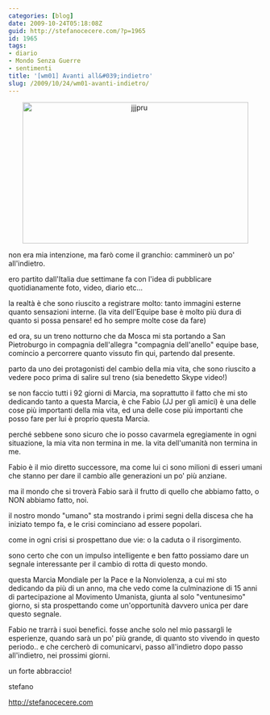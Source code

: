```yaml
---
categories: [blog]
date: 2009-10-24T05:18:08Z
guid: http://stefanocecere.com/?p=1965
id: 1965
tags:
- diario
- Mondo Senza Guerre
- sentimenti
title: '[wm01] Avanti all&#039;indietro'
slug: /2009/10/24/wm01-avanti-indietro/
---
```


<p style="text-align: center">
  <img class="aligncenter size-full wp-image-1966" title="jjjpru" src="http://stefanocecere.com/wp-content/uploads/sites/3/2009/10/jjjpru.jpg" alt="jjjpru" width="448" height="280" srcset="http://stefanocecere.com/wp-content/uploads/sites/3/2009/10/jjjpru.jpg 640w, http://stefanocecere.com/wp-content/uploads/sites/3/2009/10/jjjpru-300x188.jpg 300w" sizes="(max-width: 448px) 100vw, 448px" />
</p>

non era mia intenzione, ma farò come il granchio: camminerò un po' all'indietro.
  
ero partito dall'Italia due settimane fa con l'idea di pubblicare quotidianamente foto, video, diario etc…
  
la realtà è che sono riuscito a registrare molto: tanto immagini esterne quanto sensazioni interne. (la vita dell'Equipe base è molto più dura di quanto si possa pensare! ed ho sempre molte cose da fare)
  
ed ora, su un treno notturno che da Mosca mi sta portando a San Pietroburgo in compagnia dell'allegra "compagnia dell'anello" equipe base, comincio a percorrere quanto vissuto fin qui, partendo dal presente.

parto da uno dei protagonisti del cambio della mia vita, che sono riuscito a vedere poco prima di salire sul treno (sia benedetto Skype video!)
  
se non faccio tutti i 92 giorni di Marcia, ma soprattutto il fatto che mi sto dedicando tanto a questa Marcia, è che Fabio (JJ per gli amici) è una delle cose più importanti della mia vita, ed una delle cose più importanti che posso fare per lui è proprio questa Marcia.

perché sebbene sono sicuro che io posso cavarmela egregiamente in ogni situazione, la mia vita non termina in me. la vita dell'umanità non termina in me.
  
Fabio è il mio diretto successore, ma come lui ci sono milioni di esseri umani che stanno per dare il cambio alle generazioni un po' più anziane.
  
ma il mondo che si troverà Fabio sarà il frutto di quello che abbiamo fatto, o NON abbiamo fatto, noi.

il nostro mondo "umano" sta mostrando i primi segni della discesa che ha iniziato tempo fa, e le crisi cominciano ad essere popolari.
  
come in ogni crisi si prospettano due vie: o la caduta o il risorgimento.
  
sono certo che con un impulso intelligente e ben fatto possiamo dare un segnale interessante per il cambio di rotta di questo mondo.

questa Marcia Mondiale per la Pace e la Nonviolenza, a cui mi sto dedicando da più di un anno, ma che vedo come la culminazione di 15 anni di partecipazione al Movimento Umanista, giunta al solo "ventunesimo" giorno, si sta prospettando come un'opportunità davvero unica per dare questo segnale.

Fabio ne trarrà i suoi benefici. fosse anche solo nel mio passargli le esperienze, quando sarà un po' più grande, di quanto sto vivendo in questo periodo.. e che cercherò di comunicarvi, passo all'indietro dopo passo all'indietro, nei prossimi giorni.

un forte abbraccio!
  
stefano

<http://stefanocecere.com>